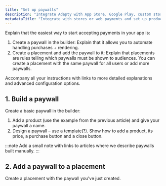 ```yaml
---
title: "Set up paywalls"
description: "Integrate Adapty with App Store, Google Play, custom stores, Stripe, and Paddle."
metadataTitle: "Integrate with stores or web payments and set up products | Adapty Docs"
---
```


Explain that the easiest way to start accepting payments in your app is:

1. Create a paywall in the builder: Explain that it allows you to automate handling purchases + rendering.
2. Create a placement and add the paywall to it: Explain that placements are rules telling which paywalls must be shown to audiences. You can create a placement with the same paywall for all users or add more paywalls.

Accompany all your instructions with links to more detailed explanations and advanced configuration options.

## 1. Build a paywall

Create a basic paywall in the builder:
1. Add a product (use the example from the previous article) and give your paywall a name.
2. Design a paywall – use a template(?). Show how to add a product, its price, a purchase button and a close button.

:::note
Add a small note with links to articles where we describe paywalls built manually.
:::

## 2. Add a paywall to a placement

Create a placement with the paywall you've just created.